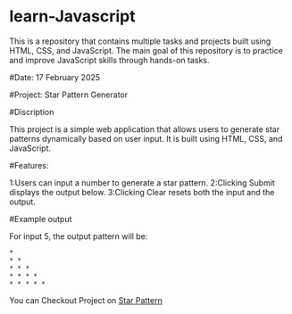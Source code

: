 # learn-Javascript 

This is a repository that contains multiple tasks and projects built using HTML, CSS, and JavaScript. The main goal of this repository is to practice and improve JavaScript skills through hands-on tasks.

#Date: 17 February 2025

#Project: Star Pattern Generator

#Discription

This project is a simple web application that allows users to generate star patterns dynamically based on user input. It is built using HTML, CSS, and JavaScript.

#Features:

1:Users can input a number to generate a star pattern.
2:Clicking Submit displays the output below.
3:Clicking Clear resets both the input and the output.

#Example output

For input 5, the output pattern will be:
```
*
* *
* * *
* * * *
* * * * * 
```
You can Checkout Project on [Star Pattern](https://learn-javascript-azure.vercel.app/17-02-2025/starPattern/star.html)

